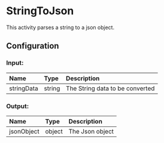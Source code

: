 # StringToJson

This activity parses a string to a json object. 

## Configuration

### Input:
| Name       | Type   | Description
|:---        | :---   | :---    
| stringData | string | The String data to be converted

### Output:

| Name   | Type    | Description                       |
| :----- | :------ | :-------------------------------- |
| jsonObject | object | The Json object
